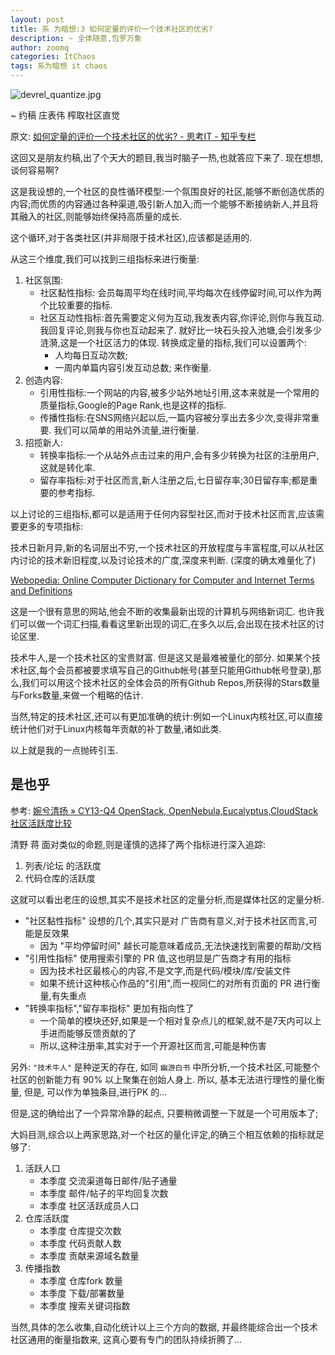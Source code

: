 ```yaml
---
layout: post
title: 系 为暗想:3 如何定量的评价一个技术社区的优劣?
description: ~ 全体随意,包罗万象
author: zoomq
categories: ItChaos
tags: 系为暗想 it chaos
---
```



![devrel_quantize.jpg](http://zoomq.qiniudn.com/ZQCollection/map/devrel_quantize.jpg)

~ 约稿 庄表伟 榨取社区直觉

原文: [如何定量的评价一个技术社区的优劣? - 思考IT - 知乎专栏](http://zhuanlan.zhihu.com/zhuangbiaowei/19705348)

这回又是朋友约稿,出了个天大的题目,我当时脑子一热,也就答应下来了. 现在想想,谈何容易啊?

<!--more-->


 这是我设想的,一个社区的良性循环模型:一个氛围良好的社区,能够不断创造优质的内容;而优质的内容通过各种渠道,吸引新人加入;而一个能够不断接纳新人,并且将其融入的社区,则能够始终保持高质量的成长. 

这个循环,对于各类社区(并非局限于技术社区),应该都是适用的. 

从这三个维度,我们可以找到三组指标来进行衡量:

1. 社区氛围:
    - 社区黏性指标: 会员每周平均在线时间,平均每次在线停留时间,可以作为两个比较重要的指标. 
    - 社区互动性指标:首先需要定义何为互动,我发表内容,你评论,则你与我互动. 我回复评论,则我与你也互动起来了. 就好比一块石头投入池塘,会引发多少涟漪,这是一个社区活力的体现. 转换成定量的指标,我们可以设置两个:
        - 人均每日互动次数;
        - 一周内单篇内容引发互动总数;
        来作衡量. 
1. 创造内容:
    - 引用性指标:一个网站的内容,被多少站外地址引用,这本来就是一个常用的质量指标,Google的Page Rank,也是这样的指标. 
    - 传播性指标:在SNS网络兴起以后,一篇内容被分享出去多少次,变得非常重要. 我们可以简单的用站外流量,进行衡量. 
1. 招揽新人:
    - 转换率指标:一个从站外点击过来的用户,会有多少转换为社区的注册用户,这就是转化率. 
    - 留存率指标:对于社区而言,新人注册之后,七日留存率;30日留存率;都是重要的参考指标. 

以上讨论的三组指标,都可以是适用于任何内容型社区,而对于技术社区而言,应该需要更多的专项指标:

技术日新月异,新的名词层出不穷,一个技术社区的开放程度与丰富程度,可以从社区内讨论的技术新旧程度,以及讨论技术的广度,深度来判断. 
(深度的确太难量化了) 

[Webopedia: Online Computer Dictionary for Computer and Internet Terms and Definitions](http://www.webopedia.com/)

这是一个很有意思的网站,他会不断的收集最新出现的计算机与网络新词汇. 也许我们可以做一个词汇扫描,看看这里新出现的词汇,在多久以后,会出现在技术社区的讨论区里. 

技术牛人,是一个技术社区的宝贵财富. 但是这又是最难被量化的部分. 如果某个技术社区,每个会员都被要求填写自己的Github帐号(甚至只能用Github帐号登录),那么,我们可以用这个技术社区的全体会员的所有Github Repos,所获得的Stars数量与Forks数量,来做一个粗略的估计. 

当然,特定的技术社区,还可以有更加准确的统计:例如一个Linux内核社区,可以直接统计他们对于Linux内核每年贡献的补丁数量,诸如此类. 

以上就是我的一点抛砖引玉. 

## 是也乎

参考: [婉兮清扬 » CY13-Q4 OpenStack, OpenNebula,Eucalyptus,CloudStack社区活跃度比较](http://www.qyjohn.net/?p=3431)

清野 蒋 面对类似的命题,则是谨慎的选择了两个指标进行深入追踪:

1. 列表/论坛 的活跃度
1. 代码仓库的活跃度

这就可以看出老庄的设想,其实不是技术社区的定量分析,而是媒体社区的定量分析.

- "社区黏性指标" 设想的几个,其实只是对 广告商有意义,对于技术社区而言,可能是反效果
    - 因为 "平均停留时间" 越长可能意味着成员,无法快速找到需要的帮助/文档
- "引用性指标" 使用搜索引擎的 PR 值,这也明显是广告商才有用的指标
    - 因为技术社区最核心的内容,不是文字,而是代码/模块/库/安装文件
    - 如果不统计这种核心作品的"引用",而一视同仁的对所有页面的 PR 进行衡量,有失重点
- "转换率指标","留存率指标" 更加有指向性了
    - 一个简单的模块还好,如果是一个相对复杂点儿的框架,就不是7天内可以上手进而能够反馈贡献的了
    - 所以,这种注册率,其实对于一个开源社区而言,可能是种伤害

另外: `"技术牛人"` 是种逆天的存在,
如同 `幽游白书` 中所分析,一个技术社区,可能整个社区的创新能力有
90% 以上聚集在创始人身上.
所以, 基本无法进行理性的量化衡量,
但是, 可以作为单独条目,进行PK 的...

但是,这的确给出了一个异常冷静的起点,
只要稍微调整一下就是一个可用版本了;

大妈目测,综合以上两家思路,对一个社区的量化评定,的确三个相互依赖的指标就足够了:

1. 活跃人口
    - 本季度 交流渠道每日邮件/贴子通量
    - 本季度 邮件/帖子的平均回复次数
    - 本季度 社区活跃成员人口
1. 仓库活跃度
    - 本季度 仓库提交次数
    - 本季度 代码贡献人数
    - 本季度 贡献来源域名数量
1. 传播指数
    - 本季度 仓库fork 数量
    - 本季度 下载/部署数量
    - 本季度 搜索关键词指数

当然,具体的怎么收集,自动化统计以上三个方向的数据,
并最终能综合出一个技术社区通用的衡量指数来,
这真心要有专门的团队持续折腾了...


